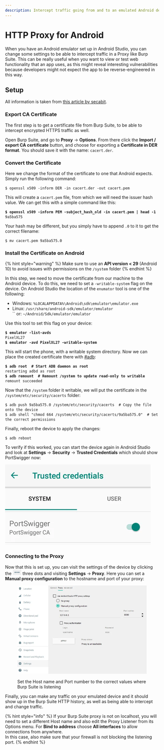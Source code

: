 ```yaml
---
description: Intercept traffic going from and to an emulated Android device with Burp Suite
---
```


# HTTP Proxy for Android

When you have an Android emulator set up in Android Studio, you can change some settings to be able to intercept traffic in a Proxy like Burp Suite. This can be really useful when you want to view or test web functionality that an app uses, as this might reveal interesting vulnerabilities because developers might not expect the app to be reverse-engineered in this way.&#x20;

## Setup

All information is taken from [this article by secabit](https://secabit.medium.com/how-to-configure-burp-proxy-with-an-android-emulator-31b483237053).&#x20;

### Export CA Certificate

The first step is to get a certificate file from Burp Suite, to be able to intercept encrypted HTTPS traffic as well.&#x20;

Open Burp Suite, and go to **Proxy** -> **Options**. From there click the **Import / export CA certificate** button, and choose for exporting a **Certificate in DER format**. You should save it with the name: `cacert.der`.&#x20;

### Convert the Certificate

Here we change the format of the certificate to one that Android expects. Simply run the following command:

```shell-session
$ openssl x509 -inform DER -in cacert.der -out cacert.pem
```

This will create a `cacert.pem` file, from which we will need the issuer hash value. We can get this with a simple command like this:

<pre class="language-shell-session"><code class="lang-shell-session"><strong>$ openssl x509 -inform PEM -subject_hash_old -in cacert.pem | head -1
</strong>9a5ba575
</code></pre>

Your hash may be different, but you simply have to append `.0` to it to get the correct filename:

```shell-session
$ mv cacert.pem 9a5ba575.0
```

### Install the Certificate on Android

{% hint style="warning" %}
Make sure to use an **API version < 29** (Android 10) to avoid issues with permissions on the `/system` folder
{% endhint %}

In this step, we need to move the certificate from our machine to the Android device. To do this, we need to set a `-writable-system` flag on the device. On Android Studio the location of the `enumator` tool is one of the following:

* Windows: `%LOCALAPPDATA%\Android\sdk\emulator\emulator.exe`
* Linux: `/usr/share/android-sdk/emulator/emulator`\
  ``    or:   `~/Android/Sdk/emulator/emulator`

Use this tool to set this flag on your device:

<pre class="language-shell-session"><code class="lang-shell-session"><strong>$ emulator -list-avds
</strong>PixelXL27
<strong>$ emulator -avd PixelXL27 -writable-system
</strong></code></pre>

This will start the phone, with a writable system directory. Now we can place the created certificate there with [#adb](setup.md#adb "mention"):

<pre class="language-shell-session"><code class="lang-shell-session"><strong>$ adb root  # Start ADB daemon as root
</strong>restarting adbd as root
<strong>$ adb remount  # Remount /system to update read-only to writable
</strong>remount succeeded
</code></pre>

Now that the `/system` folder it writable, we will put the certificate in the `/system/etc/security/cacerts` folder:

```shell-session
$ adb push 9a5ba575.0 /system/etc/security/cacerts  # Copy the file onto the device
$ adb shell "chmod 664 /system/etc/security/cacerts/9a5ba575.0"  # Set the correct permissions
```

Finally, reboot the device to apply the changes:

```shell-session
$ adb reboot
```

To verify if this worked, you can start the device again in Android Studio and look at **Settings** -> **Security** -> **Trusted Credentials** which should show PortSwigger now:

![](<../.gitbook/assets/image (44).png>)

### Connecting to the Proxy

Now that this is set up, you can visit the settings of the device by clicking the ![](<../.gitbook/assets/image (8).png>) three dots and visiting **Settings** -> **Proxy**. Here you can set a **Manual proxy configuration** to the hostname and port of your proxy:

<figure><img src="../.gitbook/assets/image (1) (2).png" alt=""><figcaption><p>Set the Host name and Port number to the correct values where Burp Suite is listening</p></figcaption></figure>

Finally, you can make any traffic on your emulated device and it should show up in the Burp Suite HTTP history, as well as being able to intercept and change traffic.&#x20;

{% hint style="info" %}
If your Burp Suite proxy is not on localhost, you will need to set a different Host name and also edit the Proxy Listener from its Options menu. For **Bind to address** choose **All interfaces** to allow connections from anywhere. \
In this case, also make sure that your firewall is not blocking the listening port.&#x20;
{% endhint %}
